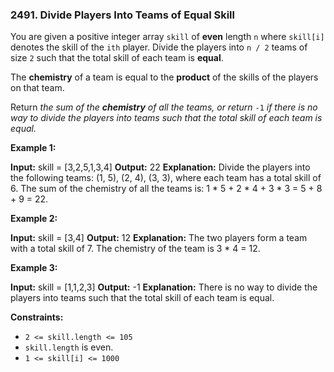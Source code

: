 ### 2491\. Divide Players Into Teams of Equal Skill

You are given a positive integer array `skill` of **even** length `n` where `skill[i]` denotes the skill of the `ith` player. Divide the players into `n / 2` teams of size `2` such that the total skill of each team is **equal**.

The **chemistry** of a team is equal to the **product** of the skills of the players on that team.

Return _the sum of the **chemistry** of all the teams, or return_ `-1` _if there is no way to divide the players into teams such that the total skill of each team is equal._

**Example 1:**

**Input:** skill = \[3,2,5,1,3,4\]
**Output:** 22
**Explanation:** 
Divide the players into the following teams: (1, 5), (2, 4), (3, 3), where each team has a total skill of 6.
The sum of the chemistry of all the teams is: 1 \* 5 + 2 \* 4 + 3 \* 3 = 5 + 8 + 9 = 22.

**Example 2:**

**Input:** skill = \[3,4\]
**Output:** 12
**Explanation:** 
The two players form a team with a total skill of 7.
The chemistry of the team is 3 \* 4 = 12.

**Example 3:**

**Input:** skill = \[1,1,2,3\]
**Output:** -1
**Explanation:** 
There is no way to divide the players into teams such that the total skill of each team is equal.

**Constraints:**

*   `2 <= skill.length <= 105`
*   `skill.length` is even.
*   `1 <= skill[i] <= 1000`
